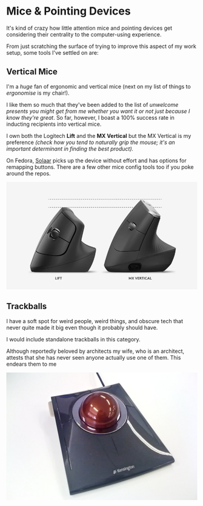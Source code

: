 # Mice & Pointing Devices

It's kind of crazy how little attention mice and pointing devices get considering their centrality to the computer-using experience. 

From just scratching the surface of trying to improve this aspect of my work setup, some tools I've settled on are:

## Vertical Mice

I'm a *huge* fan of ergonomic and vertical mice (next on my list of things to *ergonomise* is my chair!). 

I like them so much that they've been added to the list of *unwelcome presents you might get from me whether you want it or not just because I know they're great*. So far, however, I boast a 100% success rate in inducting recipients into vertical mice. 

I own both the Logitech **Lift** and the **MX Vertical** but the MX Vertical is my preference *(check how you tend to naturally grip the mouse; it's an important determinant in finding the best product).*

On Fedora, [Solaar](https://src.fedoraproject.org/rpms/solaar) picks up the device without effort and has options for remapping buttons. There are a few other mice config tools too if you poke around the repos.

![MX Vertical](../images/mxvertical.webp)

## Trackballs

I have a soft spot for weird people, weird things, and obscure tech that never quite made it big even though it probably should have.

I would include standalone trackballs in this category.

Although reportedly beloved by architects my wife, who is an architect, attests that she has never seen anyone actually use one of them. This endears them to me

![Trackballs](../images/trackball.jpg)
